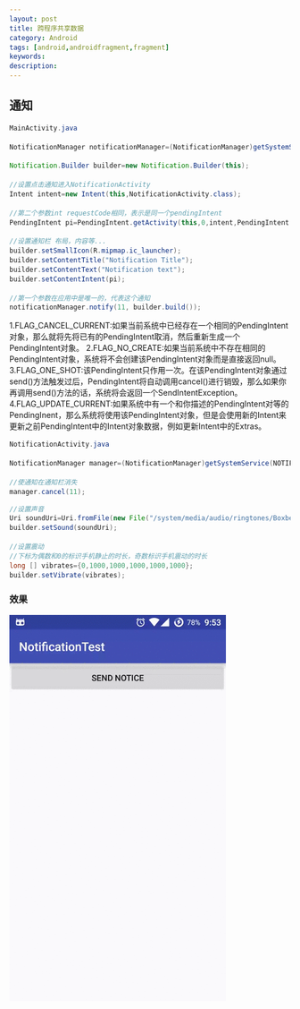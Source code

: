 ```yaml
---
layout: post
title: 跨程序共享数据
category: Android
tags: [android,androidfragment,fragment]
keywords:
description:
---
```


## 通知

```java
MainActivity.java

NotificationManager notificationManager=(NotificationManager)getSystemService(Context.NOTIFICATION_SERVICE);

Notification.Builder builder=new Notification.Builder(this);

//设置点击通知进入NotificationActivity
Intent intent=new Intent(this,NotificationActivity.class);

//第二个参数int requestCode相同，表示是同一个pendingIntent
PendingIntent pi=PendingIntent.getActivity(this,0,intent,PendingIntent.FLAG_CANCEL_CURRENT);

//设置通知栏 布局，内容等...
builder.setSmallIcon(R.mipmap.ic_launcher);
builder.setContentTitle("Notification Title");
builder.setContentText("Notification text");
builder.setContentIntent(pi);

//第一个参数在应用中是唯一的，代表这个通知
notificationManager.notify(11, builder.build());
```

 1.FLAG_CANCEL_CURRENT:如果当前系统中已经存在一个相同的PendingIntent对象，那么就将先将已有的PendingIntent取消，然后重新生成一个PendingIntent对象。
 2.FLAG_NO_CREATE:如果当前系统中不存在相同的PendingIntent对象，系统将不会创建该PendingIntent对象而是直接返回null。
 3.FLAG_ONE_SHOT:该PendingIntent只作用一次。在该PendingIntent对象通过send()方法触发过后，PendingIntent将自动调用cancel()进行销毁，那么如果你再调用send()方法的话，系统将会返回一个SendIntentException。
 4.FLAG_UPDATE_CURRENT:如果系统中有一个和你描述的PendingIntent对等的PendingInent，那么系统将使用该PendingIntent对象，但是会使用新的Intent来更新之前PendingIntent中的Intent对象数据，例如更新Intent中的Extras。


```java
NotificationActivity.java

NotificationManager manager=(NotificationManager)getSystemService(NOTIFICATION_SERVICE);

//使通知在通知栏消失
manager.cancel(11);
```

```java
//设置声音
Uri soundUri=Uri.fromFile(new File("/system/media/audio/ringtones/Boxbeat.ogg"));
builder.setSound(soundUri);

//设置震动
//下标为偶数和0的标识手机静止的时长，奇数标识手机震动的时长
long [] vibrates={0,1000,1000,1000,1000,1000};
builder.setVibrate(vibrates);
```

### 效果

![](assets/img/posts/notification.gif)
